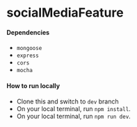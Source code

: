 ﻿# socialMediaFeature
#### Dependencies

- `mongoose`
- `express`
- `cors`
- `mocha`

#### How to run locally
- Clone this and switch to `dev` branch
- On your local terminal, run `npm install`. 
- On your local terminal, run `npm run dev`. 
